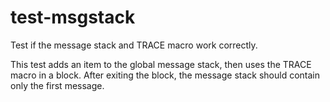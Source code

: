 test-msgstack
=============

Test if the message stack and TRACE macro work correctly.

This test adds an item to the global message stack, then uses the TRACE macro in
a block. After exiting the block, the message stack should contain only the
first message.

